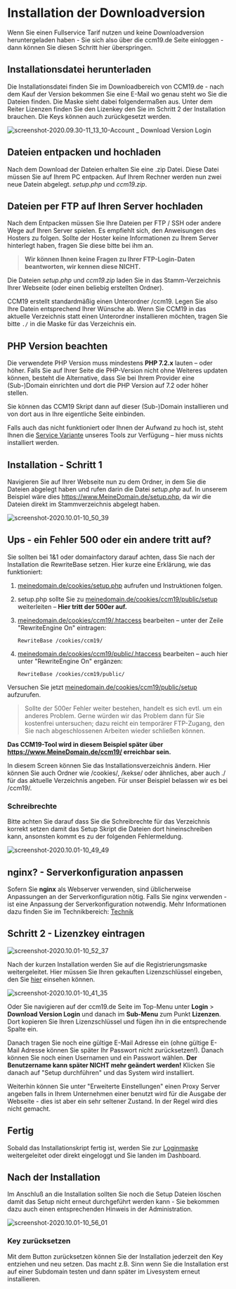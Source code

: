 # Installation der Downloadversion

Wenn Sie einen Fullservice Tarif nutzen und keine Downloadversion heruntergeladen haben - Sie sich also über die ccm19.de Seite einloggen - dann können Sie diesen Schritt hier überspringen.



## Installationsdatei herunterladen

Die Installationsdatei finden Sie im Downloadbereich von CCM19.de - nach dem Kauf der Version bekommen Sie eine E-Mail wo genau steht wo Sie die Dateien finden. Die Maske sieht dabei folgendermaßen aus. Unter dem Reiter Lizenzen finden Sie den Lizenkey den Sie im Schritt 2 der Installation brauchen. Die Keys können auch zurückgesetzt werden.

![screenshot-2020.09.30-11_13_10-Account _ Download Version Login](../assets/screenshot-2020.09.30-11_13_10-Account%20_%20Download%20Version%20Login.jpg)



## Dateien entpacken und hochladen

Nach dem Download der Dateien erhalten Sie eine .zip Datei. Diese Datei müssen Sie auf Ihrem PC entpacken.  Auf Ihrem Rechner werden nun zwei neue Datein abgelegt. *setup.php* und *ccm19.zip*.



## Dateien per FTP auf Ihren Server hochladen

Nach dem Entpacken müssen Sie Ihre Dateien per FTP / SSH oder andere Wege auf Ihren Server spielen. Es empfiehlt sich, den Anweisungen des Hosters zu folgen. Sollte der Hoster keine Informationen zu Ihrem Server hinterlegt haben, fragen Sie diese bitte bei ihm an.

> **Wir können Ihnen keine Fragen zu Ihrer FTP-Login-Daten** **beantworten, wir kennen diese NICHT.** 

Die Dateien *setup.php* und *ccm19.zip* laden Sie in das Stamm-Verzeichnis Ihrer Webseite (oder einen beliebig erstellten Ordner).

CCM19 erstellt standardmäßig einen Unterordner /ccm19. Legen Sie also Ihre Datein entsprechend Ihrer Wünsche ab. Wenn Sie CCM19 in das aktuelle Verzeichnis statt einen Unterordner installieren möchten, tragen Sie bitte `./` in die Maske für das Verzeichnis ein.



## PHP Version beachten

Die verwendete PHP Version muss mindestens **PHP 7.2.x** lauten – oder höher. Falls Sie auf Ihrer Seite die PHP-Version nicht ohne Weiteres updaten können, besteht die Alternative, dass Sie bei Ihrem Provider eine (Sub-)Domain einrichten und dort die PHP Version auf 7.2 oder höher stellen. 

Sie können das CCM19 Skript dann auf dieser (Sub-)Domain installieren und von dort aus in Ihre eigentliche Seite einbinden.

Falls auch das nicht funktioniert oder Ihnen der Aufwand zu hoch ist, steht Ihnen die [Service Variante](https://www.ccm19.de/ccm19-service-tarife.html) unseres Tools zur Verfügung – hier muss nichts installiert werden.

  

## Installation - Schritt 1

Navigieren Sie auf Ihrer Webseite nun zu dem Ordner, in dem Sie die Dateien abgelegt haben und rufen darin die Datei *setup.php* auf. In unserem Beispiel wäre dies https://www.MeineDomain.de/setup.php, da wir die Dateien direkt im Stammverzeichnis abgelegt haben.

![screenshot-2020.10.01-10_50_39](../assets/screenshot-2020.10.01-10_50_39.jpg)



## Ups - ein Fehler 500 oder ein andere tritt auf?

Sie sollten bei 1&1 oder domainfactory darauf achten, dass Sie nach der Installation die RewriteBase setzen. Hier kurze eine Erklärung, wie das funktioniert:

1. [meinedomain.de/cookies/setup.php](http://meinedomain.de/cookies/setup.php) aufrufen und Instruktionen folgen.

2. setup.php sollte Sie zu [meinedomain.de/cookies/ccm19/public/setup](http://meinedomain.de/cookies/ccm19/public/setup) weiterleiten – **Hier tritt der 500er auf.**

3. [meinedomain.de/cookies/ccm19/.htaccess](http://meinedomain.de/cookies/ccm19/.htaccess) bearbeiten – unter der Zeile "RewriteEngine On" eintragen:

   `RewriteBase /cookies/ccm19/`

4. [meinedomain.de/cookies/ccm19/public/.htaccess](http://meinedomain.de/cookies/ccm19/public/.htaccess) bearbeiten – auch hier unter "RewriteEngine On" ergänzen:

   `RewriteBase /cookies/ccm19/public/`

  Versuchen Sie jetzt [meinedomain.de/cookies/ccm19/public/setup](http://meinedomain.de/cookies/ccm19/public/setup) aufzurufen.

> Sollte der 500er Fehler weiter bestehen, handelt es sich evtl. um ein anderes Problem. Gerne würden wir das Problem dann für Sie kostenfrei untersuchen; dazu reicht ein temporärer FTP-Zugang, den Sie nach abgeschlossenen Arbeiten wieder schließen können.

**Das CCM19-Tool wird in diesem Beispiel später über https://www.MeineDomain.de/ccm19/ erreichbar sein.**

In diesem Screen können Sie das Installationsverzeichnis ändern. Hier können Sie auch Ordner wie /cookies/, /kekse/ oder ähnliches, aber auch ./ für das aktuelle Verzeichnis angeben. Für unser Beispiel belassen wir es bei /ccm19/.

### Schreibrechte

Bitte achten Sie darauf dass Sie die Schreibrechte für das Verzeichnis korrekt setzen damit das Setup Skript die Dateien dort hineinschreiben kann, ansonsten kommt es zu der folgenden Fehlermeldung.



![screenshot-2020.10.01-10_49_49](../assets/screenshot-2020.10.01-10_49_49.jpg)



## nginx? - Serverkonfiguration anpassen

Sofern Sie **nginx** als Webserver verwenden, sind üblicherweise Anpassungen an der Serverkonfiguration nötig. Falls Sie nginx verwenden - ist eine Anpassung der Serverkonfiguration notwendig. Mehr Informationen dazu finden Sie im Technikbereich:  [Technik](../api/technik.md) 



## Schritt 2 - Lizenzkey eintragen

![screenshot-2020.10.01-10_52_37](../assets/screenshot-2020.10.01-10_52_37.jpg)

Nach der kurzen Installation werden Sie auf die Registrierungsmaske weitergeleitet. Hier müssen Sie Ihren gekauften Lizenzschlüssel eingeben, den Sie [hier](https://www.ccm19.de/account.php?menuid=248&account_extuser=4) einsehen können.

![screenshot-2020.10.01-10_41_35](../assets/screenshot-2020.10.01-10_41_35.jpg)

Oder Sie navigieren auf der ccm19.de Seite im Top-Menu unter **Login** > **Download Version Login** und danach im **Sub-Menu** zum Punkt **Lizenzen**. Dort kopieren Sie Ihren Lizenzschlüssel und fügen ihn in die entsprechende Spalte ein.

Danach tragen Sie noch eine gültige E-Mail Adresse ein (ohne gültige E-Mail Adresse können Sie später Ihr Passwort nicht zurücksetzen!). Danach können Sie noch einen Usernamen und ein Passwort wählen. **Der Benutzername kann später NICHT mehr geändert werden!** Klicken Sie danach auf "Setup durchführen" und das System wird installiert.

Weiterhin können Sie unter "Erweiterte Einstellungen" einen Proxy Server angeben falls in Ihrem Unternehmen einer benutzt wird für die Ausgabe der Webseite - dies ist aber ein sehr seltener Zustand. In der Regel wird dies nicht gemacht.



## Fertig

Sobald das Installationskript fertig ist, werden Sie zur [Loginmaske](login-und-passwoerter.md) weitergeleitet oder direkt eingeloggt und Sie landen im Dashboard.



## Nach der Installation

Im Anschluß an die Installation sollten Sie noch die Setup Dateien löschen damit das Setup nicht erneut durchgeführt werden kann - Sie bekommen dazu auch einen entsprechenden Hinweis in der Administration.

![screenshot-2020.10.01-10_56_01](../assets/screenshot-2020.10.01-10_56_01.jpg)



### Key zurücksetzen

Mit dem Button zurücksetzen können Sie der Installation jederzeit den Key entziehen und neu setzen. Das macht z.B. Sinn wenn Sie die Installation erst auf einer Subdomain testen und dann später im Livesystem erneut installieren.